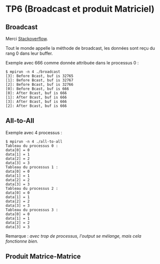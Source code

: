 # TP6 (Broadcast et produit Matriciel)

## Broadcast

Merci [Stackoverflow](https://stackoverflow.com/questions/7864075/using-mpi-bcast-for-mpi-communication).

Tout le monde appelle la méthode de broadcast, les données sont reçu du rang 0 dans leur buffer.

Exemple avec 666 comme donnée attribuée dans le processus 0 :
```
$ mpirun -n 4 ./broadcast
[3]: Before Bcast, buf is 32765
[1]: Before Bcast, buf is 32767
[2]: Before Bcast, buf is 32766
[0]: Before Bcast, buf is 666
[0]: After Bcast, buf is 666
[1]: After Bcast, buf is 666
[3]: After Bcast, buf is 666
[2]: After Bcast, buf is 666
```

## All-to-All

Exemple avec 4 processus :
```
$ mpirun -n 4 ./all-to-all
Tableau du processus 0 :
data[0] = 0
data[1] = 1
data[2] = 2
data[3] = 3
Tableau du processus 1 :
data[0] = 0
data[1] = 1
data[2] = 2
data[3] = 3
Tableau du processus 2 :
data[0] = 0
data[1] = 1
data[2] = 2
data[3] = 3
Tableau du processus 3 :
data[0] = 0
data[1] = 1
data[2] = 2
data[3] = 3
```
Remarque : *avec trop de processus, l'output se mélange, mais cela fonctionne bien.*

## Produit Matrice-Matrice